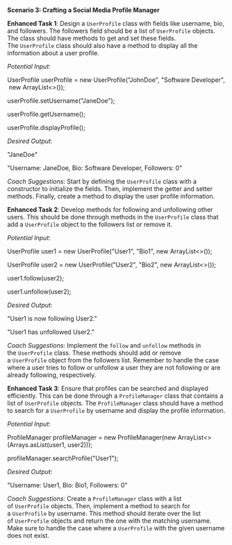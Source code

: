 **Scenario 3: Crafting a Social Media Profile Manager**

**Enhanced Task 1**: Design a `UserProfile` class with fields like username, bio, and followers. The followers field should be a list of `UserProfile` objects. The class should have methods to get and set these fields. The `UserProfile` class should also have a method to display all the information about a user profile.

_Potential Input_:

UserProfile userProfile = new UserProfile("JohnDoe", "Software Developer", new ArrayList<>());

userProfile.setUsername("JaneDoe");

userProfile.getUsername();

userProfile.displayProfile();

_Desired Output_:

"JaneDoe"

"Username: JaneDoe, Bio: Software Developer, Followers: 0"

_Coach Suggestions_: Start by defining the `UserProfile` class with a constructor to initialize the fields. Then, implement the getter and setter methods. Finally, create a method to display the user profile information.

**Enhanced Task 2**: Develop methods for following and unfollowing other users. This should be done through methods in the `UserProfile` class that add a `UserProfile` object to the followers list or remove it.

_Potential Input_:

UserProfile user1 = new UserProfile("User1", "Bio1", new ArrayList<>());

UserProfile user2 = new UserProfile("User2", "Bio2", new ArrayList<>());

user1.follow(user2);

user1.unfollow(user2);

_Desired Output_:

"User1 is now following User2."

"User1 has unfollowed User2."

_Coach Suggestions_: Implement the `follow` and `unfollow` methods in the `UserProfile` class. These methods should add or remove a `UserProfile` object from the followers list. Remember to handle the case where a user tries to follow or unfollow a user they are not following or are already following, respectively.

**Enhanced Task 3**: Ensure that profiles can be searched and displayed efficiently. This can be done through a `ProfileManager` class that contains a list of `UserProfile` objects. The `ProfileManager` class should have a method to search for a `UserProfile` by username and display the profile information.

_Potential Input_:

ProfileManager profileManager = new ProfileManager(new ArrayList<>(Arrays.asList(user1, user2)));

profileManager.searchProfile("User1");

_Desired Output_:

"Username: User1, Bio: Bio1, Followers: 0"

_Coach Suggestions_: Create a `ProfileManager` class with a list of `UserProfile` objects. Then, implement a method to search for a `UserProfile` by username. This method should iterate over the list of `UserProfile` objects and return the one with the matching username. Make sure to handle the case where a `UserProfile` with the given username does not exist.
